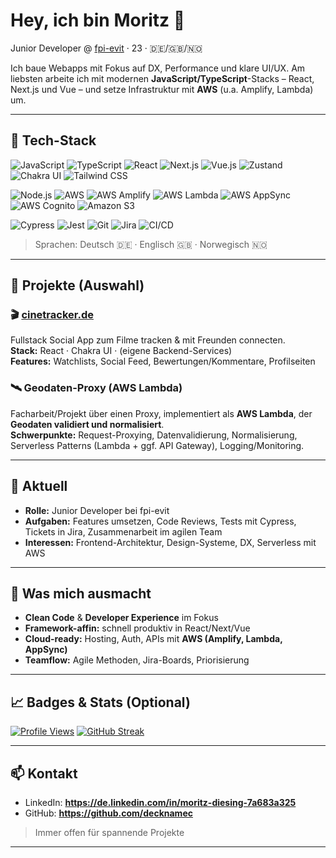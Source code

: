 # Hey, ich bin Moritz 👋

Junior Developer @ [fpi-evit](https://fpi-evit.de) · 23 · 🇩🇪/🇬🇧/🇳🇴

Ich baue Webapps mit Fokus auf DX, Performance und klare UI/UX. Am liebsten arbeite ich mit modernen **JavaScript/TypeScript**-Stacks – React, Next.js und Vue – und setze Infrastruktur mit **AWS** (u.a. Amplify, Lambda) um.

---

## 🔧 Tech-Stack

<!-- Frontend -->

![JavaScript](https://img.shields.io/badge/JavaScript-ES6+-F7DF1E?style=flat-square&logo=javascript&logoColor=black)
![TypeScript](https://img.shields.io/badge/TypeScript-4%2B-3178C6?style=flat-square&logo=typescript&logoColor=white)
![React](https://img.shields.io/badge/React-18-61DAFB?style=flat-square&logo=react&logoColor=black)
![Next.js](https://img.shields.io/badge/Next.js-14-000000?style=flat-square&logo=nextdotjs&logoColor=white)
![Vue.js](https://img.shields.io/badge/Vue.js-3-4FC08D?style=flat-square&logo=vuedotjs&logoColor=white)
![Zustand](https://img.shields.io/badge/Zustand-State%20Mgmt-000000?style=flat-square&logo=react&logoColor=61DAFB)
![Chakra UI](https://img.shields.io/badge/Chakra%20UI-Design%20System-319795?style=flat-square&logo=chakraui&logoColor=white)
![Tailwind CSS](https://img.shields.io/badge/Tailwind%20CSS-Utility--First-06B6D4?style=flat-square&logo=tailwindcss&logoColor=white)

<!-- Backend & Cloud -->

![Node.js](https://img.shields.io/badge/Node.js-18%2B-339933?style=flat-square&logo=nodedotjs&logoColor=white)
![AWS](https://img.shields.io/badge/AWS-Cloud-232F3E?style=flat-square&logo=amazonaws&logoColor=FF9900)
![AWS Amplify](https://img.shields.io/badge/AWS%20Amplify-Hosting%2FAuth-FF9900?style=flat-square&logo=awsamplify&logoColor=000000)
![AWS Lambda](https://img.shields.io/badge/AWS%20Lambda-Serverless-FF9900?style=flat-square&logo=awslambda&logoColor=000000)
![AWS AppSync](https://img.shields.io/badge/AWS%20AppSync-GraphQL-FF9900?style=flat-square&logo=awsappsync&logoColor=000000)
![AWS Cognito](https://img.shields.io/badge/AWS%20Cognito-Auth-6A3E91?style=flat-square&logo=amazoncognito&logoColor=white)
![Amazon S3](https://img.shields.io/badge/Amazon%20S3-Storage-569A31?style=flat-square&logo=amazons3&logoColor=white)

<!-- Testing & Workflow -->

![Cypress](https://img.shields.io/badge/Cypress-E2E-17202C?style=flat-square&logo=cypress&logoColor=white)
![Jest](https://img.shields.io/badge/Jest-Tests-C21325?style=flat-square&logo=jest&logoColor=white)
![Git](https://img.shields.io/badge/Git-Versioning-F05032?style=flat-square&logo=git&logoColor=white)
![Jira](https://img.shields.io/badge/Jira-Boards-0052CC?style=flat-square&logo=jira&logoColor=white)
![CI/CD](https://img.shields.io/badge/CI%2FCD-Basics-000000?style=flat-square&logo=githubactions&logoColor=white)

> Sprachen: Deutsch 🇩🇪 · Englisch 🇬🇧 · Norwegisch 🇳🇴

---

## 🚀 Projekte (Auswahl)

### 🎬 [cinetracker.de](https://cinetracker.de)

Fullstack Social App zum Filme tracken & mit Freunden connecten.  
**Stack:** React · Chakra UI · (eigene Backend-Services)  
**Features:** Watchlists, Social Feed, Bewertungen/Kommentare, Profilseiten

### 🛰️ Geodaten-Proxy (AWS Lambda)

Facharbeit/Projekt über einen Proxy, implementiert als **AWS Lambda**, der **Geodaten validiert und normalisiert**.  
**Schwerpunkte:** Request-Proxying, Datenvalidierung, Normalisierung, Serverless Patterns (Lambda + ggf. API Gateway), Logging/Monitoring.

---

## 💼 Aktuell

- **Rolle:** Junior Developer bei fpi-evit
- **Aufgaben:** Features umsetzen, Code Reviews, Tests mit Cypress, Tickets in Jira, Zusammenarbeit im agilen Team
- **Interessen:** Frontend-Architektur, Design-Systeme, DX, Serverless mit AWS

---

## 🧠 Was mich ausmacht

- **Clean Code** & **Developer Experience** im Fokus
- **Framework-affin:** schnell produktiv in React/Next/Vue
- **Cloud-ready:** Hosting, Auth, APIs mit **AWS (Amplify, Lambda, AppSync)**
- **Teamflow:** Agile Methoden, Jira-Boards, Priorisierung

---

## 📈 Badges & Stats (Optional)

[![Profile Views](https://komarev.com/ghpvc/?username=decknamec&style=flat)](https://github.com/decknamec)
[![GitHub Streak](https://streak-stats.demolab.com?user=decknamec)](https://git.io/streak-stats)

---

## 📫 Kontakt

- LinkedIn: **https://de.linkedin.com/in/moritz-diesing-7a683a325**
- GitHub: **https://github.com/decknamec**

> Immer offen für spannende Projekte

---
